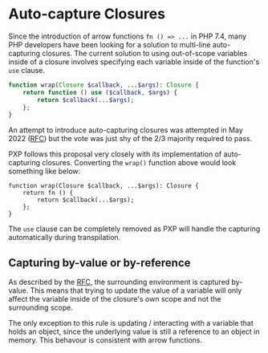 # Auto-capture Closures <Badge type="tip" text="implemented" />

Since the introduction of arrow functions `fn () => ...` in PHP 7.4, many PHP developers have been looking for a solution to multi-line auto-capturing closures. The current solution to using out-of-scope variables inside of a closure involves specifying each variable inside of the function's `use` clause.

```php
function wrap(Closure $callback, ...$args): Closure {
    return function () use ($callback, $args) {
        return $callback(...$args);
    };
}
```

An attempt to introduce auto-capturing closures was attempted in May 2022 ([RFC](https://wiki.php.net/rfc/auto-capture-closure)) but the vote was just shy of the 2/3 majority required to pass.

PXP follows this proposal very closely with its implementation of auto-capturing closures. Converting the `wrap()` function above would look something like below:

```pxp
function wrap(Closure $callback, ...$args): Closure {
    return fn () {
        return $callback(...$args);
    };
}
```

The `use` clause can be completely removed as PXP will handle the capturing automatically during transpilation.

## Capturing by-value or by-reference

As described by the [RFC](https://wiki.php.net/rfc/auto-capture-closure), the surrounding environment is captured by-value. This means that trying to update the value of a variable will only affect the variable inside of the closure's own scope and not the surrounding scope.

The only exception to this rule is updating / interacting with a variable that holds an object, since the underlying value is still a reference to an object in memory. This behavour is consistent with arrow functions.